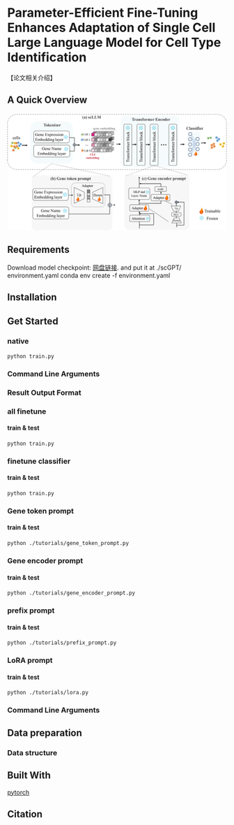 # Parameter-Efficient Fine-Tuning Enhances Adaptation of Single Cell Large Language Model for Cell Type Identification
【论文相关介绍】
## A Quick Overview
![overview](IMG/overview.png)

## Requirements
Download model checkpoint: [网盘链接](https://blog.csdn.net/zyz00000000/article/details/82530741?ops_request_misc=%257B%2522request%255Fid%2522%253A%2522170659733816777224493685%2522%252C%2522scm%2522%253A%252220140713.130102334.pc%255Fall.%2522%257D&request_id=170659733816777224493685&biz_id=0&utm_medium=distribute.pc_search_result.none-task-blog-2~all~first_rank_ecpm_v1~rank_v31_ecpm-1-82530741-null-null.142^v99^pc_search_result_base9&utm_term=github%E5%9C%A8readme%E4%B8%8A%E4%BC%A0%E7%BD%91%E7%9B%98%E9%93%BE%E6%8E%A5&spm=1018.2226.3001.4187). and put it at ./scGPT/
environment.yaml
conda env create -f environment.yaml
## Installation
## Get Started
### native 
```
python train.py
```
### Command Line Arguments

### Result Output Format
### all finetune
#### train & test
```
python train.py
```
### finetune classifier
#### train & test
```
python train.py
```
### Gene token prompt
#### train & test
```
python ./tutorials/gene_token_prompt.py
```
### Gene encoder prompt
#### train & test
```
python ./tutorials/gene_encoder_prompt.py
```
### prefix prompt
#### train & test
```
python ./tutorials/prefix_prompt.py
```
### LoRA prompt
#### train & test
```
python ./tutorials/lora.py
```
### Command Line Arguments
## Data preparation
### Data structure

## Built With
[pytorch](https://pytorch.org/)
## Citation
